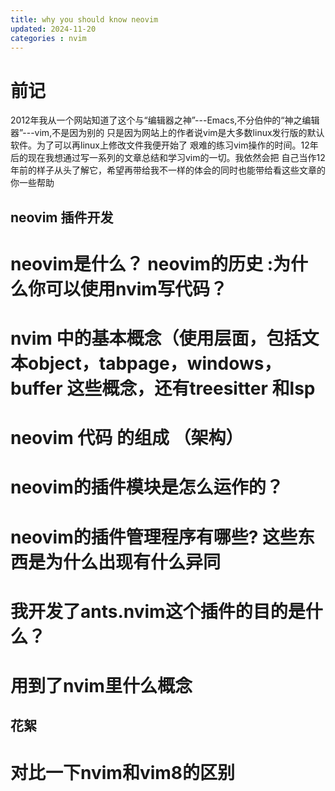 ```yaml
---
title: why you should know neovim
updated: 2024-11-20
categories : nvim
---
```

# 前记
2012年我从一个网站知道了这个与“编辑器之神”---Emacs,不分伯仲的“神之编辑器”---vim,不是因为别的
只是因为网站上的作者说vim是大多数linux发行版的默认软件。为了可以再linux上修改文件我便开始了
艰难的练习vim操作的时间。12年后的现在我想通过写一系列的文章总结和学习vim的一切。我依然会把
自己当作12年前的样子从头了解它，希望再带给我不一样的体会的同时也能带给看这些文章的你一些帮助

## neovim 插件开发

# neovim是什么？ neovim的历史 :为什么你可以使用nvim写代码？
# nvim 中的基本概念（使用层面，包括文本object，tabpage，windows，buffer 这些概念，还有treesitter 和lsp
# neovim 代码 的组成 （架构）
# neovim的插件模块是怎么运作的？
# neovim的插件管理程序有哪些? 这些东西是为什么出现有什么异同

# 我开发了ants.nvim这个插件的目的是什么？
# 用到了nvim里什么概念

## 花絮
# 对比一下nvim和vim8的区别
